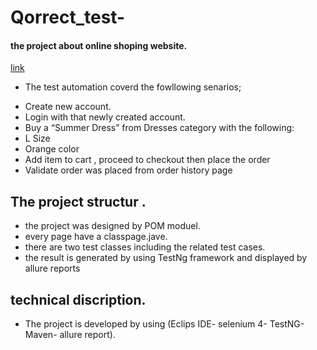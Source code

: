 # Qorrect_test-
#### the project about online shoping website.
[link](http://automationpractice.com/index.php)	
* The test automation coverd the fowllowing senarios;
+ Create new account.
+ Login with that newly created account.
+ Buy a “Summer Dress” from Dresses category with the following:
+ L Size
+ Orange color
+ Add item to cart , proceed to checkout then place the order
+ Validate order was placed from order history page
## The project structur .
+ the project was designed by POM moduel.
+ every page have a classpage.jave.
+ there are two test classes including the related test cases. 
+ the result is generated by using TestNg framework and displayed by allure reports
## technical discription. 
* The project is developed by using (Eclips IDE- selenium 4- TestNG- Maven- allure report).
